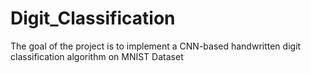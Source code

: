 # Digit_Classification
The goal of the project is to implement a CNN-based handwritten digit classification algorithm on MNIST Dataset
